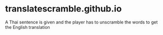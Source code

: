 # translatescramble.github.io
A Thai sentence is given and the player has to unscramble the words to get the English translation 
